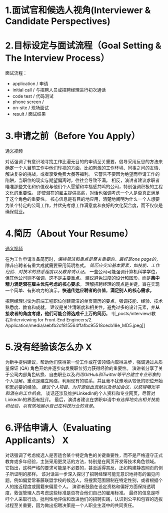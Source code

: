 # 1.面试官和候选人视角(Interviewer & Candidate Perspectives)

# 2.目标设定与面试流程（Goal Setting & The Interview Process）
面试流程：
- application / 申请
- initial call / 与招聘人员或招聘经理进行初次通话
- code test / 代码测试
- phone screen / 
- on-site / 现场面试
- result / 面试结果

# 3.申请之前（Before You Apply）
[通义视频](https://tongyi.aliyun.com/efficiency/doc/transcripts/3kprqlgaabej9xgd?source=2)

对话强调了有意识地寻找工作比漫无目的的申请至关重要，倡导采用反思的方法来确定一个人目前工作中他们珍视的方面，比如刺激的工作环境、同事之间的友情、解决复杂的挑战，或者享受免费大餐等福利。 它警告不要因为绝望而申请工作的陷阱，当职位的现实与期望偏离时，往往会导致不满。 相反，演讲者建议求职者瞄准那些文化和价值观与他们个人愿望和幸福感共鸣的公司，特别强调积极的工程文化的重要性。 即使潜在的雇主提供高薪，对话也强调考虑一个人是否真正满足于这个角色的重要性。 核心信息是有目的地应用，清楚地阐明为什么一个人想要为某个特定的公司工作，并优先考虑工作满意度和良好的文化契合度，而不仅仅是确保就业。

# 4.简历（About Your Resume）
[通义视频](https://tongyi.aliyun.com/efficiency/doc/transcripts/wg57n3a224a6qkr3?source=2)

在为工作申请准备简历时，*保持简洁和重点是至关重要的，最好是one page的*，除非应聘者有重大成就需要采用简明格式。 *简历应突出基本要素，如技能、工作经验、对技术的熟悉程度以及教育或认证*。 一些公司可能强调计算机科学学位，但其他公司则不强调，这不是主要重点。 建议避免过度的设计和图形，而是**集中精力满足潜在雇主优先考虑的核心要求**。 理解招聘经理的观点是关键，旨在实现一个简单、有影响力的演示，**快速传达应聘者的价值**。**满足别人的核心需求。**

招聘经理讨论为前端工程职位创建简洁的单页简历的要点，强调技能、经验、技术熟悉度、教育和成就。 建议是关注清晰度和相关性，避免过多的设计元素，并**从接收者的角度考虑，他们可能会筛选成千上万的简历**。
![[_posts/interview/教程/Interviewing for Front-End Engineers/2. Application/media/aebfb2cf815564ffafbc95518cecb18e_MD5.jpeg]]

# 5.没有经验该怎么办 X

为新手提供建议，帮助他们获得第一份工作或在该领域内取得进步，强调通过从质量保证 (QA) 角色开始并逐步向发展职位努力获得经验的重要性。 演讲者分享了关于公司内部角色转换、自由职业以及*利用GitHub和Twitter等平台建立专业形象*的个人见解。重点是建立网络，利用现有的联系，并且毫不犹豫地从较低的职位开始积累必要的经验。 *建议个人项目、为开源做出贡献以及参加会议，以获得曝光率和潜在的工作机会*。 谈话还涉及维护LinkedIn的个人资料和专业网页，尽管对LinkedIn的界面有批评。 最后，演讲者建议在求职申请中*有选择地突出相关技能和经验，以有效地展示自己在科技行业的背景*。

# 6.评估申请人（Evaluating Applicants） X

对话强调了考虑候选人是否适合某个特定角色的关键重要性，而不是严格遵守正式教育或多年经验，主张采用更灵活的方法，特别是在网页开发等技术角色领域。 它指出，这种严格的要求可能是不必要的，甚至适得其反，正如构建静态网页的例子所证明的那样。 该对话进一步深入探讨了招聘经理可能无意识地持有的偏见问题，例如偏爱常春藤联盟学校的候选人，将搜索范围限制在特定性别，或者根据个人的接近程度或国籍来偏爱个人。 演讲者鼓励在设定资格和偏好方面保持透明度，敦促管理人员考虑这些标准是否符合他们自己的雇用标准。 最终的信息是呼吁个人采取行动，批判性地评估和改进他们的招聘实践，认识到公平和包容的选拔过程至关重要，因为做出招聘决策是一个人职业生涯中的共同责任。